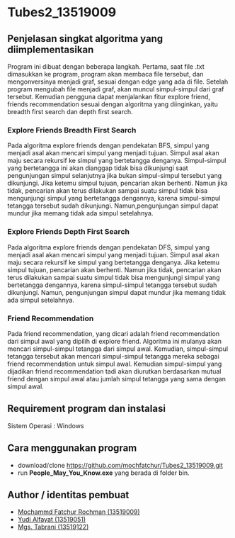 # Tubes2_13519009

## Penjelasan singkat algoritma yang diimplementasikan
Program ini dibuat dengan beberapa langkah. Pertama, saat file .txt dimasukkan ke program, program akan membaca file tersebut, dan mengonversinya menjadi graf, sesuai dengan edge  yang ada di file. Setelah program mengubah file menjadi graf, akan muncul simpul-simpul dari graf tersebut. Kemudian pengguna dapat menjalankan fitur explore friend, friends recommendation sesuai dengan algoritma yang diinginkan, yaitu breadth first search dan depth first search.
### Explore Friends Breadth First Search
Pada algoritma explore friends dengan pendekatan BFS, simpul yang menjadi asal akan mencari simpul yang menjadi tujuan. Simpul asal akan maju secara rekursif ke simpul yang bertetangga denganya. Simpul-simpul yang bertetangga ini akan dianggap tidak bisa dikunjungi saat pengunjungan simpul selanjutnya jika bukan simpul-simpul tersebut yang dikunjungi. Jika ketemu simpul tujuan, pencarian akan berhenti. Namun jika tidak, pencarian akan terus dilakukan sampai suatu simpul tidak bisa mengunjungi simpul yang bertetangga dengannya, karena simpul-simpul tetangga tersebut sudah dikunjungi. Namun,pengunjungan simpul dapat mundur jika memang tidak ada simpul setelahnya.
### Explore Friends Depth First Search
Pada algoritma explore friends dengan pendekatan DFS, simpul yang menjadi asal akan mencari simpul yang menjadi tujuan. Simpul asal akan maju secara rekursif ke simpul yang bertetangga denganya. Jika ketemu simpul tujuan, pencarian akan berhenti. Namun jika tidak, pencarian akan terus dilakukan sampai suatu simpul tidak bisa mengunjungi simpul yang bertetangga dengannya, karena simpul-simpul tetangga tersebut sudah dikunjungi. Namun, pengunjungan simpul dapat mundur jika memang tidak ada simpul setelahnya.
### Friend Recommendation
Pada friend recommendation, yang dicari adalah friend recommendation dari simpul awal yang dipilih di explore friend. Algoritma ini mulanya akan mencari simpul-simpul tetangga dari simpul awal. Kemudian, simpul-simpul tetangga tersebut akan mencari simpul-simpul tetangga mereka sebagai friend recommendation untuk simpul awal. Kemudian simpul-simpul yang dijadikan friend recommendation tadi akan diurutkan berdasarkan mutual friend dengan simpul awal atau jumlah simpul tetangga yang sama dengan simpul awal.
## Requirement program dan instalasi
Sistem Operasi : Windows
## Cara menggunakan program
- download/clone https://github.com/mochfatchur/Tubes2_13519009.git
- run **People_May_You_Know.exe** yang berada di folder bin.
## Author / identitas pembuat
- [Mochammd Fatchur Rochman (13519009)](https://github.com/mochfatchur)
- [Yudi Alfayat (13519051)](https://github.com/yudialfayat)
- [Mgs. Tabrani (13519122)](https://github.com/mgstabrani)
